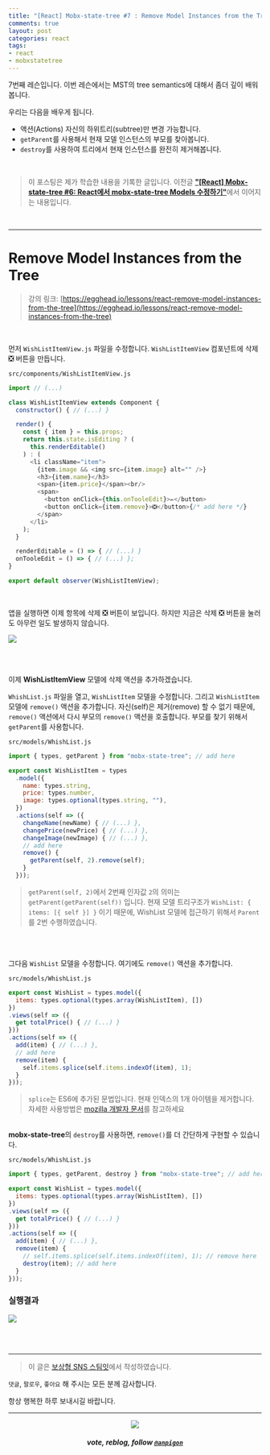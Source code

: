 ```yaml
---
title: "[React] Mobx-state-tree #7 : Remove Model Instances from the Tree"
comments: true
layout: post
categories: react
tags:
- react
- mobxstatetree
---
```


7번째 레슨입니다. 이번 레슨에서는 MST의 tree semantics에 대해서 좀더 깊이 배워봅니다.

우리는 다음을 배우게 됩니다.

*  액션(Actions) 자신의 하위트리(subtree)만 변경 가능합니다.
* `getParent`를 사용해서 현재 모델 인스턴스의 부모를 찾아봅니다.
* `destroy`를 사용하여 트리에서 현재 인스턴스를 완전히 제거해봅니다.

<br>

> 이 포스팅은 제가 학습한 내용을 기록한 글입니다. 이전글 [**"\[React\] Mobx-state-tree #6: React에서 mobx-state-tree Models 수정하기"**](/react/2019/08/25/manage-application-state-with-mobx-state-tree-6/)에서 이어지는 내용입니다.

<br>

***

# Remove Model Instances from the Tree

> 강의 링크: [https://egghead.io/lessons/react-remove-model-instances-from-the-tree](https://egghead.io/lessons/react-remove-model-instances-from-the-tree)

<br>

먼저 `WishListItemView.js` 파일을 수정합니다. `WishListItemView` 컴포넌트에 삭제 ❎ 버튼을 만듭니다.

`src/components/WishListItemView.js`

```js
import // (...)

class WishListItemView extends Component {
  constructor() { // (...) }

  render() {
    const { item } = this.props;
    return this.state.isEditing ? (
      this.renderEditable()
    ) : (
      <li className="item">
        {item.image && <img src={item.image} alt="" />}
        <h3>{item.name}</h3>
        <span>{item.price}</span><br/>
        <span>
          <button onClick={this.onTooleEdit}>✏️</button>
          <button onClick={item.remove}>❎</button>{/* add here */}
        </span>
      </li>
    );
  }

  renderEditable = () => { // (...) }
  onTooleEdit = () => { // (...) };
}

export default observer(WishListItemView);
```

<br>

앱을 실행하면 이제 항목에 삭제 ❎ 버튼이 보입니다. 하지만 지금은 삭제 ❎ 버튼을 눌러도 아무런 일도 발생하지 않습니다.

![](https://files.steempeak.com/file/steempeak/anpigon/euLD7P39-E18489E185B3E1848FE185B3E18485E185B5E186ABE18489E185A3E186BA202019-08-242020.33.33.png)


<br>
<br>

이제 **WishListItemView** 모델에 삭제 액션을 추가하겠습니다.

`WhishList.js` 파일을 열고, `WishListItem` 모델을 수정합니다. 그리고 `WishListItem` 모델에 `remove()` 액션을 추가합니다. 자신(self)은 제거(remove) 할 수 없기 때문에, `remove()` 액션에서 다시 부모의 `remove()` 액션을 호출합니다. 부모를 찾기 위해서 `getParent`를 사용합니다.

`src/models/WhishList.js`

```js
import { types, getParent } from "mobx-state-tree"; // add here

export const WishListItem = types
  .model({
    name: types.string,
    price: types.number,
    image: types.optional(types.string, ""),
  })
  .actions(self => ({
    changeName(newName) { // (...) },
    changePrice(newPrice) { // (...) },
    changeImage(newImage) { // (...) },
    // add here
    remove() {
      getParent(self, 2).remove(self); 
    }
  }));
```
> `getParent(self, 2)`에서 2번째 인자값 `2`의 의미는 `getParent(getParent(self))` 입니다.  현재 모델 트리구조가 `WishList: { items: [{ self }] }` 이기 때문에, WishList 모델에 접근하기 위해서 `Parent`를 2번 수행하였습니다.

<br>
<br>

그다음 `WishList` 모델을 수정합니다. 여기에도 `remove()` 액션을 추가합니다.

`src/models/WhishList.js`

```js
export const WishList = types.model({
  items: types.optional(types.array(WishListItem), [])
})
.views(self => ({
  get totalPrice() { // (...) }
}))
.actions(self => ({
  add(item) { // (...) },
  // add here
  remove(item) {
    self.items.splice(self.items.indexOf(item), 1); 
  }
}));
```
> `splice`는 ES6에 추가된 문법입니다. 현재 인덱스의 1개 아이템을 제거합니다. 자세한 사용방법은 [mozilla 개발자 문서](https://developer.mozilla.org/ko/docs/Web/JavaScript/Reference/Global_Objects/Array/splice)를 참고하세요

<br> **mobx-state-tree**의 `destroy`를 사용하면, `remove()`를 더 간단하게 구현할 수 있습니다.

`src/models/WhishList.js`

```js
import { types, getParent, destroy } from "mobx-state-tree"; // add here

export const WishList = types.model({
  items: types.optional(types.array(WishListItem), [])
})
.views(self => ({
  get totalPrice() { // (...) }
}))
.actions(self => ({
  add(item) { // (...) },
  remove(item) {
    // self.items.splice(self.items.indexOf(item), 1); // remove here
    destroy(item); // add here
  }
}));
```

### 실행결과
![](https://files.steempeak.com/file/steempeak/anpigon/yzhdzwBl-2019-08-242020-59-51.2019-08-242021_00_21.gif)

<br>
<br>

***

> 이 글은 [보상형 SNS 스팀잇](https://steemit.com/@anpigon)에서 작성하였습니다.

`댓글`, `팔로우`, `좋아요` 해 주시는 모든 분께 감사합니다.

항상 행복한 하루 보내시길 바랍니다.

***

<center><img src='https://steemitimages.com/400x0/https://cdn.steemitimages.com/DQmQmWhMN6zNrLmKJRKhvSScEgWZmpb8zCeE2Gray1krbv6/BC054B6E-6F73-46D0-88E4-C88EB8167037.jpeg'><h5>vote, reblog, follow <code><a href='https://steemit.com/@anpigon'>@anpigon</a></code></h5></center>

<br>